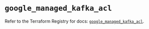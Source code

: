 # `google_managed_kafka_acl`

Refer to the Terraform Registry for docs: [`google_managed_kafka_acl`](https://registry.terraform.io/providers/hashicorp/google/6.46.0/docs/resources/managed_kafka_acl).
